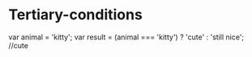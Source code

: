 # Tertiary-conditions

var animal = 'kitty';
var result = (animal === 'kitty') ? 'cute' : 'still nice'; //cute 
